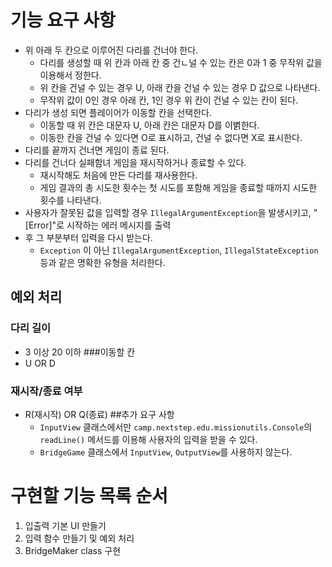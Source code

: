 # 기능 요구 사항
- 위 아래 두 칸으로 이루어진 다리를 건너야 한다.
  - 다리를 생성할 때 위 칸과 아래 칸 중 건ㄴ널 수 있는 칸은 0과 1 중 무작위 값을 이용해서 정한다.
  - 위 칸을 건널 수 있는 경우 U,  아래 칸을 건널 수 있는 경우 D 값으로 나타낸다.
  - 무작위 값이 0인 경우 아래 칸, 1인 경우 위 칸이 건널 수 있는 칸이 된다.
- 다리가 생성 되면 플레이어가 이동할 칸을 선택한다.
  - 이동할 때 위 칸은 대문자 U,  아래 칸은 대문자 D를 이볅한다.
  - 이동한 칸을 건널 수 있다면 O로 표시하고, 건널 수 없다면 X로 표시한다.
- 다리를 끝까지 건너면 게임이 종료 된다.
- 다리를 건너다 실패함녀 게임을 재시작하거나 종료할 수 있다.
  - 재시작해도 처음에 만든 다리를 재사용한다.
  - 게임 결과의 총 시도한 횟수는 첫 시도를 포함해 게임을 종료할 때까지 시도한 횟수를 나타낸다.
- 사용자가 잘못된 값을 입력할 경우 `IllegalArgumentException`을 발생시키고, "[Error]"로 시작하는 에러 메시지를 출력
- 후 그 부분부터 입력을 다시 받는다.
  - `Exception` 이 아닌 `IllegalArgumentException`, `IllegalStateException` 등과 같은 명확한 유형을 처리한다.
## 예외 처리
### 다리 길이
- 3 이상 20 이하
###이동할 칸
- U OR D
### 재시작/종료 여부
- R(재시작) OR Q(종료)
##추가 요구 사항
  - `InputView` 클래스에서만 `camp.nextstep.edu.missionutils.Console`의 `readLine()` 메서드를 이용해
  사용자의 입력을 받을 수 있다.
  - `BridgeGame` 클래스에서 `InputView`, `OutputView`를 사용하지 않는다.

# 구현할 기능 목록 순서
1. 입출력 기본 UI 만들기
2. 입력 함수 만들기 및 예외 처리
3. BridgeMaker class 구현

